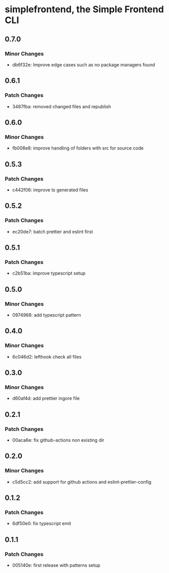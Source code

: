 # simplefrontend, the Simple Frontend CLI

## 0.7.0

### Minor Changes

- db6f32e: Improve edge cases such as no package managers found

## 0.6.1

### Patch Changes

- 3487fba: removed changed files and republish

## 0.6.0

### Minor Changes

- fb008e8: improve handling of folders with src for source code

## 0.5.3

### Patch Changes

- c442f06: improve ts generated files

## 0.5.2

### Patch Changes

- ec20de7: batch prettier and eslint first

## 0.5.1

### Patch Changes

- c2b51ba: improve typescript setup

## 0.5.0

### Minor Changes

- 0974968: add typescript pattern

## 0.4.0

### Minor Changes

- 6c046d2: lefthook check all files

## 0.3.0

### Minor Changes

- d60af4d: add prettier ingore file

## 0.2.1

### Patch Changes

- 00aca6e: fix github-actions non existing dir

## 0.2.0

### Minor Changes

- c5d5cc2: add support for github actions and eslint-prettier-config

## 0.1.2

### Patch Changes

- 6df50e0: fix typescript emit

## 0.1.1

### Patch Changes

- 005140e: first release with patterns setup
